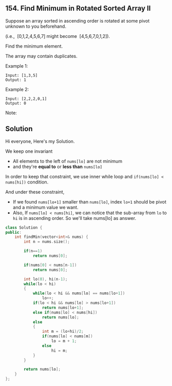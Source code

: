 ## 154. Find Minimum in Rotated Sorted Array II

Suppose an array sorted in ascending order is rotated at some pivot unknown to you beforehand.

(i.e.,  [0,1,2,4,5,6,7] might become  [4,5,6,7,0,1,2]).

Find the minimum element.

The array may contain duplicates.

Example 1:

```
Input: [1,3,5]
Output: 1
```
Example 2:

```
Input: [2,2,2,0,1]
Output: 0
```
Note:

## Solution

Hi everyone, Here's my Solution.

We keep one invariant
* All elements to the left of `nums[lo]` are not minimum
* and they're **equal to** or **less than** `nums[lo]`

In order to keep that constraint, we use inner while loop and `if(nums[lo] < nums[hi])` condition.

And under these constraint,
* If we found `nums[lo+1]` smaller than `nums[lo]`, index `lo+1` should be pivot and a minimum value we want.
* Also, If `nums[lo] < nums[hi]`, we can notice that the sub-array from `lo` to `hi` is in ascending order. So we'll take nums[lo] as answer.

```cpp
class Solution {
public:
    int findMin(vector<int>& nums) {
        int n = nums.size();

        if(n==1)
            return nums[0];

        if(nums[0] < nums[n-1])
            return nums[0];

        int lo(0), hi(n-1);
        while(lo < hi)
        {
            while(lo < hi && nums[lo] == nums[lo+1])
                lo++;
            if(lo < hi && nums[lo] > nums[lo+1])
                return nums[lo+1];
            else if(nums[lo] < nums[hi])
                return nums[lo];
            else
            {
                int m = (lo+hi)/2;
                if(nums[lo] < nums[m])
                    lo = m + 1;
                else
                    hi = m;
            }
        }

        return nums[lo];
    }
};
```
